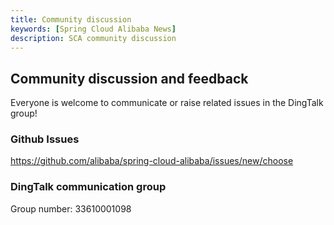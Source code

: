 ```yaml
---
title: Community discussion
keywords: [Spring Cloud Alibaba News]
description: SCA community discussion
---
```


## Community discussion and feedback

Everyone is welcome to communicate or raise related issues in the DingTalk group!

### Github Issues

https://github.com/alibaba/spring-cloud-alibaba/issues/new/choose

### DingTalk communication group

Group number: 33610001098